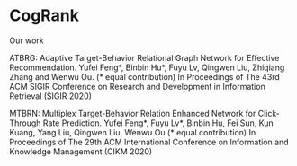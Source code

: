 # CogRank
Our work

ATBRG: Adaptive Target-Behavior Relational Graph Network for Effective Recommendation.
Yufei Feng*, Binbin Hu*, Fuyu Lv, Qingwen Liu, Zhiqiang Zhang and Wenwu Ou. (* equal contribution)
In Proceedings of The 43rd ACM SIGIR Conference on Research and Development in Information Retrieval (SIGIR 2020)

MTBRN: Multiplex Target-Behavior Relation Enhanced Network for Click-Through Rate Prediction.
Yufei Feng*, Fuyu Lv*, Binbin Hu, Fei Sun, Kun Kuang, Yang Liu, Qingwen Liu, Wenwu Ou (* equal contribution)
In Proceedings of The 29th ACM International Conference on Information and Knowledge Management (CIKM 2020)

